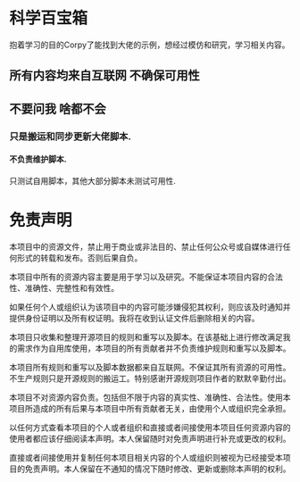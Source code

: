 # 科学百宝箱
抱着学习的目的Corpy了能找到大佬的示例，想经过模仿和研究，学习相关内容。

## 所有内容均来自互联网 不确保可用性
## 不要问我 啥都不会
### 只是搬运和同步更新大佬脚本.

#### 不负责维护脚本.

只测试自用脚本，其他大部分脚本未测试可用性.


# 免责声明
本项目中的资源文件，禁止用于商业或非法目的、禁止任何公众号或自媒体进行任何形式的转载和发布。否则后果自负。

本项目中所有的资源内容主要是用于学习以及研究。不能保证本项目内容的合法性、准确性、完整性和有效性。

如果任何个人或组织认为该项目中的内容可能涉嫌侵犯其权利，则应该及时通知并提供身份证明以及所有权证明。我将在收到认证文件后删除相关的内容。

本项目只收集和整理开源项目的规则和重写以及脚本。在该基础上进行修改满足我的需求作为自用库使用，本项目的所有贡献者并不负责维护规则和重写以及脚本。

本项目所有规则和重写以及脚本数据都来自互联网。不保证其所有资源的可用性。不生产规则只是开源规则的搬运工。特别感谢开源规则项目作者的默默辛勤付出。

本项目不对资源内容负责。包括但不限于内容的真实性、准确性、合法性。使用本项目所造成的所有后果与本项目中所有贡献者无关，由使用个人或组织完全承担。

以任何方式查看本项目的个人或者组织和直接或者间接使用本项目任何资源内容的使用者都应该仔细阅读本声明。本人保留随时对免责声明进行补充或更改的权利。

直接或者间接使用并复制任何本项目相关内容的个人或组织则被视为已经接受本项目的免责声明。本人保留在不通知的情况下随时修改、更新或删除本声明的权利。
